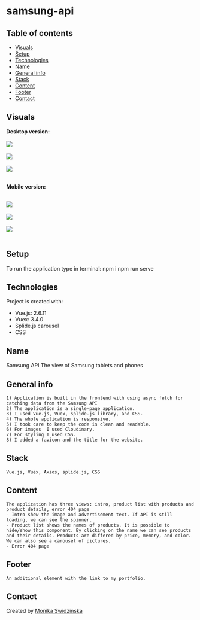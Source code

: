 # samsung-api

## Table of contents

-   [Visuals](#visuals)
-   [Setup](#setup)
-   [Technologies](#technologies)
-   [Name](#name)
-   [General info](#general-info)
-   [Stack](#stack)
-   [Content](#content)
-   [Footer](#footer)
-   [Contact](#contact)

## Visuals

<b>Desktop version:</b>
<br><br>
<img src="https://res.cloudinary.com/mokaweb/image/upload/c_scale,w_800/v1625929446/SamsungProducts/Samsung_API_D_1.png" />
<br><br>
<img src="https://res.cloudinary.com/mokaweb/image/upload/c_scale,w_800/v1625929449/SamsungProducts/Samsung_API_D_2.png" />
<br><br>
<img src="https://res.cloudinary.com/mokaweb/image/upload/c_scale,w_800/v1625929445/SamsungProducts/Samsung_API_D_3.png" />
<br><br>

<b>Mobile version:</b>
<br><br>

<img src="https://res.cloudinary.com/mokaweb/image/upload/c_scale,w_200/v1625929445/SamsungProducts/Samsung_API_M_1.jpg" />
<br><br>
<img src="https://res.cloudinary.com/mokaweb/image/upload/c_scale,w_200/v1625929445/SamsungProducts/Samsung_API_M_2.jpg" />
<br><br>
<img src="https://res.cloudinary.com/mokaweb/image/upload/c_scale,w_200/v1625929446/SamsungProducts/Samsung_API_M_3.jpg" />
<br><br>

## Setup

To run the application type in terminal:
npm i
npm run serve

## Technologies

Project is created with:

-   Vue.js: 2.6.11
-   Vuex: 3.4.0
-   Splide.js carousel
-   CSS

## Name

Samsung API
The view of Samsung tablets and phones

## General info

    1) Application is built in the frontend with using async fetch for catching data from the Samsung API
    2) The application is a single-page application.
    3) I used Vue.js, Vuex, splide.js library, and CSS.
    4) The whole application is responsive.
    5) I took care to keep the code is clean and readable.
    6) For images  I used Cloudinary.
    7) For styling I used CSS.
    8) I added a favicon and the title for the website.

## Stack

    Vue.js, Vuex, Axios, splide.js, CSS

## Content

    The application has three views: intro, product list with products and product details, error 404 page
    - Intro show the image and advertisement text. If API is still loading, we can see the spinner.
    - Product list shows the names of products. It is possible to hide/show this component. By clicking on the name we can see products and their details. Products are differed by price, memory, and color. We can also see a carousel of pictures.
    - Error 404 page

## Footer

    An additional element with the link to my portfolio.

## Contact

Created by <a href="https://monikaswidzinska.netlify.app">Monika Swidzinska</a>
